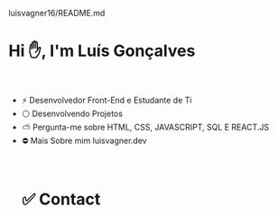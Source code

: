 <p>luisvagner16/README.md</p>
<h1>Hi &#9995, I'm Luís Gonçalves</h1>

<br>
<ul>
<li>&#9889 Desenvolvedor Front-End e Estudante de Ti</li>
<li>&#9898 Desenvolvendo Projetos</li>
<li>&#9925 Pergunta-me sobre HTML, CSS, JAVASCRIPT, SQL E REACT.JS</li>
<li>&#9940 Mais Sobre mim <a herf="#">luisvagner.dev</a></li>
<br>
<br>
<h1>&#9989 Contact</h1>

